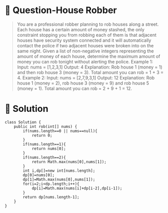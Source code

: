 # :japanese_goblin: Question-House Robber

> You are a professional robber planning to rob houses along a street. Each house has a certain amount of money stashed, the only constraint stopping you 
> from robbing each of them is that adjacent houses have security system connected and it will automatically contact the police if two adjacent houses were broken
> into on the same night.
> Given a list of non-negative integers representing the amount of money of each house, determine the maximum amount of money you can rob tonight without alerting the police.
> Example 1:
> Input: nums = [1,2,3,1]
> Output: 4
> Explanation: Rob house 1 (money = 1) and then rob house 3 (money = 3).
>             Total amount you can rob = 1 + 3 = 4.
> Example 2:
> Input: nums = [2,7,9,3,1]
>  Output: 12
> Explanation: Rob house 1 (money = 2), rob house 3 (money = 9) and rob house 5 (money = 1).
>             Total amount you can rob = 2 + 9 + 1 = 12.

# :bento: Solution
```
class Solution {
    public int rob(int[] nums) {
        if(nums.length==0 || nums==null){
            return 0;
        }
        if(nums.length==1){
            return nums[0];
        }
        if(nums.length==2){
            return Math.max(nums[0],nums[1]);
        }
        int i,dp[]=new int[nums.length];
        dp[0]=nums[0];
        dp[1]=Math.max(nums[0],nums[1]);
        for(i=2;i<dp.length;i++){
            dp[i]=Math.max(nums[i]+dp[i-2],dp[i-1]);
        }
        return dp[nums.length-1];
    }
}

```
